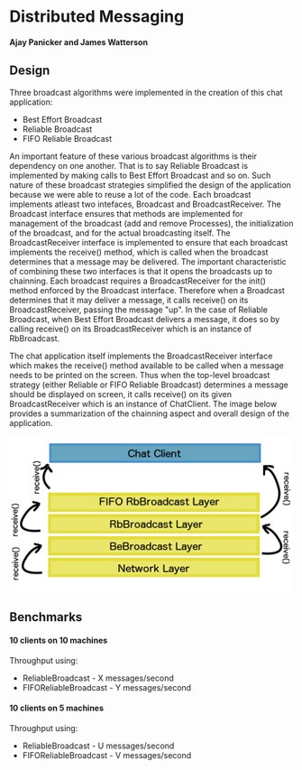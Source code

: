 # Distributed Messaging
#### Ajay Panicker and James Watterson
## Design
Three broadcast algorithms were implemented in the creation of this chat application:
* Best Effort Broadcast
* Reliable Broadcast
* FIFO Reliable Broadcast

An important feature of these various broadcast algorithms is their dependency on one another.
That is to say Reliable Broadcast is implemented by making calls to Best Effort Broadcast and so on.
Such nature of these broadcast strategies simplified the design of the application because we were able to reuse a lot of the code.
Each broadcast implements atleast two intefaces, Broadcast and BroadcastReceiver.
The Broadcast interface ensures that methods are implemented for management of the broadcast (add and remove Processes), the initialization of the broadcast, and for the actual broadcasting itself.
The BroadcastReceiver interface is implemented to ensure that each broadcast implements the receive() method, which is called when the broadcast determines that a message may be delivered.
The important characteristic of combining these two interfaces is that it opens the broadcasts up to chainning.
Each broadcast requires a BroadcastReceiver for the init() method enforced by the Broadcast interface.
Therefore when a Broadcast determines that it may deliver a message, it calls receive() on its BroadcastReceiver, passing the message "up".
In the case of Reliable Broadcast, when Best Effort Broadcast delivers a message, it does so by calling receive() on its BroadcastReceiver which is an instance of RbBroadcast.

The chat application itself implements the BroadcastReceiver interface which makes the receive() method available to be called when a message needs to be printed on the screen.
Thus when the top-level broadcast strategy (either Reliable or FIFO Reliable Broadcast) determines a message should be displayed on screen, it calls receive() on its given BroadcastReceiver which is an instance of ChatClient.
The image below provides a summarization of the chainning aspect and overall design of the application.

![Design Visualized](broadcast_design.png)
## Benchmarks
#### 10 clients on 10 machines
Throughput using:
* ReliableBroadcast - X messages/second
* FIFOReliableBroadcast - Y messages/second

#### 10 clients on 5 machines
Throughput using:
* ReliableBroadcast - U messages/second
* FIFOReliableBroadcast - V messages/second
